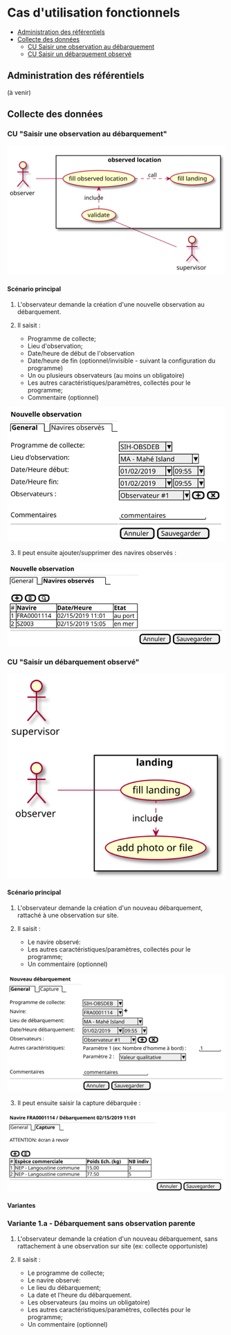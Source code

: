 # Cas d'utilisation fonctionnels

 - [Administration des référentiels]()
 - [Collecte des données]()
    * [CU Saisir une observation au débarquement]()
    * [CU Saisir un débarquement observé]()

## Administration des référentiels

(à venir)

## Collecte des données

### CU "Saisir une observation au débarquement"

![observed-location](../dist/use-case/collect/observed-location-uc.svg)

#### Scénario principal

1. L'observateur demande la création d'une nouvelle observation au débarquement.

2. Il saisit :

    * Programme de collecte;
    * Lieu d'observation;
    * Date/heure de début de l'observation
    * Date/heure de fin (optionnel/invisible - suivant la configuration du programme)
    * Un ou plusieurs observateurs (au moins un obligatoire)
    * Les autres caractéristiques/paramètres, collectés pour le programme;
    * Commentaire (optionnel)

![observed-location-ui-new](../dist/use-case/collect/observed-location-ui-new.svg)

3. Il peut ensuite ajouter/supprimer des navires observés :

![observed-location-ui-new](../dist/use-case/collect/observed-location-ui-vessels.svg)


### CU "Saisir un débarquement observé"

![landing](../dist/use-case/collect/landing-uc.svg)

#### Scénario principal

1. L'observateur demande la création d'un nouveau débarquement, rattaché à une observation sur site.

2. Il saisit :
    * Le navire observé:
    * Les autres caractéristiques/paramètres, collectés pour le programme;
    * Un commentaire (optionnel)

![landing-ui-new](../dist/use-case/collect/landing-ui-new.svg)

3. Il peut ensuite saisir la capture débarquée :

![landing-ui-new](../dist/use-case/collect/landing-ui-samples.svg)

#### Variantes

### Variante 1.a - Débarquement sans observation parente

1. L'observateur demande la création d'un nouveau débarquement, sans
   rattachement à une observation sur site (ex: collecte opportuniste)

2. Il saisit :

    * Le programme de collecte;
    * Le navire observé:
    * Le lieu du débarquement;
    * La date et l'heure du débarquement.
    * Les observateurs (au moins un obligatoire)
    * Les autres caractéristiques/paramètres, collectés pour le programme;
    * Un commentaire (optionnel)
